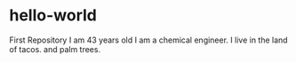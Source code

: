 # hello-world
First Repository
I am 43 years old I am a chemical engineer.
I live in the land of tacos.
and palm trees.
